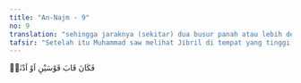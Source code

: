 ```yaml
---
title: "An-Najm - 9"
no: 9
translation: "sehingga jaraknya (sekitar) dua busur panah atau lebih dekat (lagi)."
tafsir: "Setelah itu Muhammad saw melihat Jibril di tempat yang tinggi. Kemudian Jibril memenuhi angkasa itu, lalu mendekati Muhammad saw dan Jibril semakin mendekat lagi kepada Muhammad saw hingga jaraknya hampir, kira-kira dua ujung busur panah lagi atau lebih dekat lagi."
---
```


فَكَانَ قَابَ قَوْسَيْنِ اَوْ اَدْنٰىۚ
